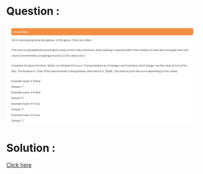 # Question :
![jim and dice](https://github.com/prabhu30/coding/blob/main/Edyst/Python%20-%20Intro%20to%20Advanced/03_Conditionals%20&%20Lists/63_jim%20and%20dice/image.png)

# Solution :
[Click here](https://github.com/prabhu30/coding/blob/main/Edyst/Python%20-%20Intro%20to%20Advanced/03_Conditionals%20&%20Lists/63_jim%20and%20dice/solution.py)
